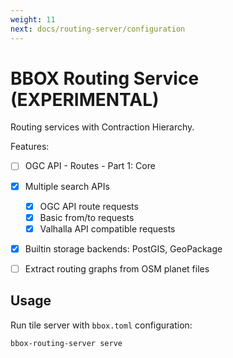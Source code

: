 ```yaml
---
weight: 11
next: docs/routing-server/configuration
---
```


# BBOX Routing Service (EXPERIMENTAL)

Routing services with Contraction Hierarchy.

Features:
- [ ] OGC API - Routes - Part 1: Core
- [x] Multiple search APIs
  - [x] OGC API route requests
  - [x] Basic from/to requests
  - [x] Valhalla API compatible requests
- [x] Builtin storage backends: PostGIS, GeoPackage
- [ ] Extract routing graphs from OSM planet files


## Usage

Run tile server with `bbox.toml` configuration:

    bbox-routing-server serve
